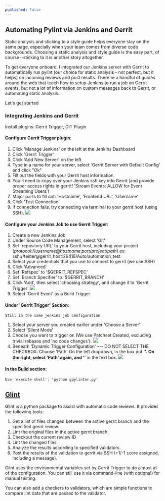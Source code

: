 ```yaml
---
published: false
---
```


## Automating Pylint via Jenkins and Gerrit

Static analysis and sticking to a style guide helps everyone stay on the same page, especially when your team comes from diverse code backgrounds. Choosing a static analysis and style guide is the easy part, of course--sticking to it is another story altogether.

To get everyone onboard, I integrated our Jenkins server with Gerrit to automatically run pylint (our choice for static analysis - not perfect, but it helps) on incoming reviews and post results. There're a handful of guides around the web that teach how to setup Jenkins to run a job on Gerrit events, but not a lot of information on custom messages back to Gerrit, or automating static analysis.

Let's get started

### Integrating Jenkins and Gerrit
Install plugins: Gerrit Trigger, GIT Plugin

#### Configure Gerrit Trigger plugin:

1. Click 'Manage Jenkins' on the left at the Jenkins Dashboard
2. Click 'Gerrit Trigger'
3. Click 'Add New Server' on the left
4. Type in a name for your server, select 'Gerrit Server with Default Config' and click "Ok"
5. Fill out the fields with your Gerrit host information. 
6. You'll need to copy over your Jenkins ssh key into Gerrit (and provide proper access rights in gerrit! 'Stream Events: ALLOW for Event Streaming Users')
7. Major parts to fill out: 'Hostname', 'Frontend URL', 'Username'
8. Click 'Test Connection'
9. If connection fails, try connecting via terminal to your gerrit host (using SSH).
![](http://i.imgur.com/QUM1zz0.png)   
   
  
#### Configure your Jenkins Job to use Gerrit Trigger:
1. Create a new Jenkins Job
2. Under Source Code Management, select 'Git'
3. Set 'repository URL' to your Gerrit host, including your project
	(_protocol_://_username_@_hostname_:_port_/_project_/_path_)
       ex: ssh://tester@gerrit_host:29418/Auto/automation_test
4. Select your credentials that you use to connect to gerrit (we use SSH)
5. Click 'Advanced'
6. Set 'Refspec' to '$GERRIT_REFSPEC'
7. Set 'Branch Specifier' to '$GERRIT_BRANCH'
8. Click 'Add', then select 'choosing strategy', and change it to 'Gerrit Trigger'
![](http://i.imgur.com/jmexAle.png)        
9. Select 'Gerrit Event' as a Build Trigger

#### Under 'Gerrit Trigger' Section:
    Still in the same jenkins job configuration
1. Select your server you created earlier under 'Choose a Server'
2. Select 'Silent Mode'
3. Choose you want to trigger on (We use Patchset Created, excluding trivial rebases and 'no code changes'). 
![](http://i.imgur.com/tR08BFM.png)
4. Beneath 'Dynamic Trigger Configuration' --- DO NOT SELECT THE CHECKBOX:
        Choose 'Path' On the left dropdown, in the box put '**'. On the right, select 'Path' again,   and '**' in the text box. 
 ![](http://i.imgur.com/AkzmSCV.png)
 
#### In the Build section:
    Use 'execute shell': 'python gpylinter.py'
        
## [Glint](https://github.com/astraw38/Glint)
Glint is a python package to assist with automatic code reviews. It provides the following tools:

1. Get a list of files changed between the active gerrit branch and the specified gerrit review.
2. Lint the original files in the active gerrit branch.
3. Checkout the current review ID
4. Lint the changed files. 
5. Analyze the results according to specified validators.
6. Post the results of the validation to gerrit via SSH (+1/-1 score assigned, including a message). 

Glint uses the environmental variables set by Gerrit Trigger to do almost all of the configuration. You can still use it via command-line (with options!) for manual testing. 


You can also add a checkers to validators, which are simple functions to compare lint data that are passed to the validator. 